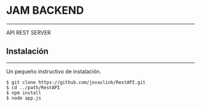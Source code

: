 # JAM BACKEND

---

API REST SERVER

## Instalación

---

Un pequeño instructivo de instalación.

```
$ git clone https://github.com/jovaslink/RestAPI.git
$ cd ../path/RestAPI
$ npm install
$ node app.js
```
